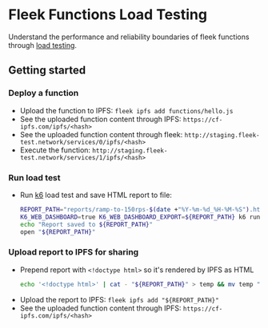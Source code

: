 # Fleek Functions Load Testing

Understand the performance and reliability boundaries of fleek functions through [load testing](https://grafana.com/load-testing/).

## Getting started

### Deploy a function

- Upload the function to IPFS: `fleek ipfs add functions/hello.js`
- See the uploaded function content through IPFS: `https://cf-ipfs.com/ipfs/<hash>`
- See the uploaded function content through fleek: `http://staging.fleek-test.network/services/0/ipfs/<hash>`
- Execute the function: `http://staging.fleek-test.network/services/1/ipfs/<hash>`

### Run load test

- Run [k6](https://k6.io/) load test and save HTML report to file:
  ```sh
  REPORT_PATH="reports/ramp-to-150rps-$(date +"%Y-%m-%d_%H-%M-%S").html"
  K6_WEB_DASHBOARD=true K6_WEB_DASHBOARD_EXPORT=${REPORT_PATH} k6 run k6/ramp-to-rps.js
  echo "Report saved to ${REPORT_PATH}"
  open "${REPORT_PATH}"
  ```

### Upload report to IPFS for sharing

- Prepend report with `<!doctype html>` so it's rendered by IPFS as HTML
  ```sh
  echo '<!doctype html>' | cat - "${REPORT_PATH}" > temp && mv temp "${REPORT_PATH}"
  ```
- Upload the report to IPFS: `fleek ipfs add "${REPORT_PATH}"`
- See the uploaded function content through IPFS: `https://cf-ipfs.com/ipfs/<hash>`
